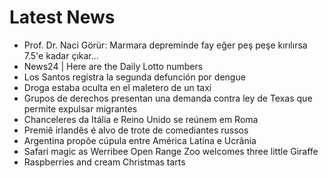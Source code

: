 # Latest News
-  Prof. Dr. Naci Görür: Marmara depreminde fay eğer peş peşe kırılırsa 7.5'e kadar çıkar...
-  News24 | Here are the Daily Lotto numbers
-  Los Santos registra la segunda defunción por dengue
-  Droga estaba oculta en el maletero de un taxi
-  Grupos de derechos presentan una demanda contra ley de Texas que permite expulsar migrantes
-  Chanceleres da Itália e Reino Unido se reúnem em Roma
-  Premiê irlandês é alvo de trote de comediantes russos
-  Argentina propõe cúpula entre América Latina e Ucrânia
-  Safari magic as Werribee Open Range Zoo welcomes three little Giraffe
-  Raspberries and cream Christmas tarts
